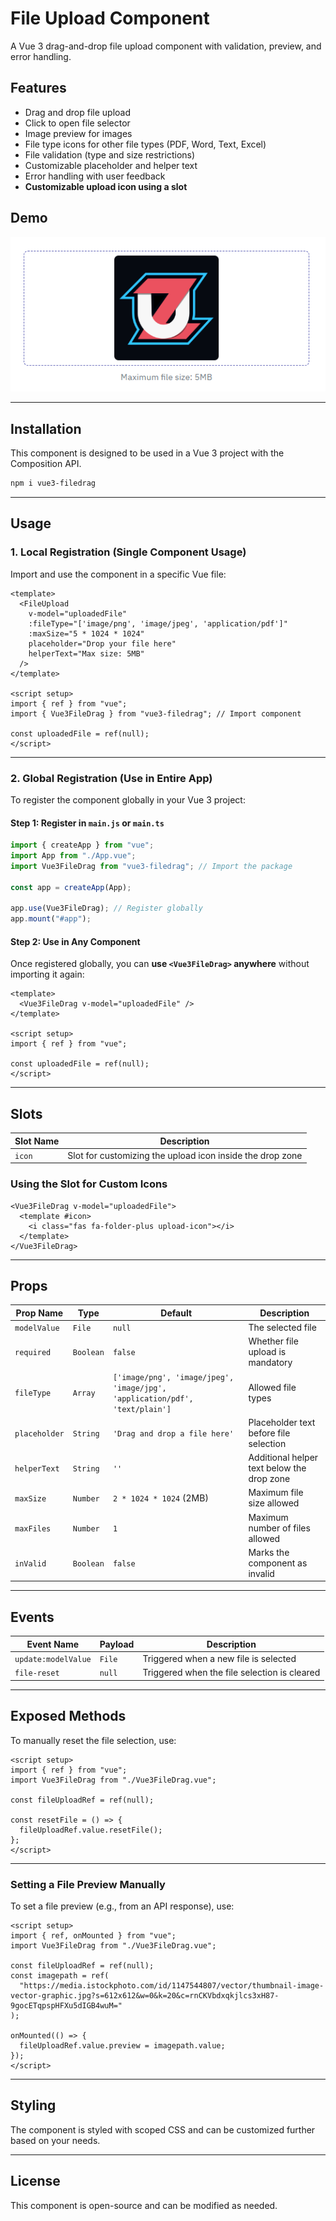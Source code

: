 # File Upload Component

A Vue 3 drag-and-drop file upload component with validation, preview, and error handling.

## Features

- Drag and drop file upload  
- Click to open file selector  
- Image preview for images  
- File type icons for other file types (PDF, Word, Text, Excel)  
- File validation (type and size restrictions)  
- Customizable placeholder and helper text  
- Error handling with user feedback  
- **Customizable upload icon using a slot**  

## Demo  
![Vue3FileDrag Demo](./src/Preview.png)  

---

## Installation  

This component is designed to be used in a Vue 3 project with the Composition API.  

```bash
npm i vue3-filedrag
```  

---

## Usage  

### 1. Local Registration (Single Component Usage)  

Import and use the component in a specific Vue file:  

```vue
<template>
  <FileUpload
    v-model="uploadedFile"
    :fileType="['image/png', 'image/jpeg', 'application/pdf']"
    :maxSize="5 * 1024 * 1024"
    placeholder="Drop your file here"
    helperText="Max size: 5MB"
  />
</template>

<script setup>
import { ref } from "vue";
import { Vue3FileDrag } from "vue3-filedrag"; // Import component

const uploadedFile = ref(null);
</script>
```

---

### 2. Global Registration (Use in Entire App)  

To register the component globally in your Vue 3 project:  

#### Step 1: Register in `main.js` or `main.ts`  

```javascript
import { createApp } from "vue";
import App from "./App.vue";
import Vue3FileDrag from "vue3-filedrag"; // Import the package

const app = createApp(App);

app.use(Vue3FileDrag); // Register globally
app.mount("#app");
```

#### Step 2: Use in Any Component  

Once registered globally, you can **use `<Vue3FileDrag>` anywhere** without importing it again:  

```vue
<template>
  <Vue3FileDrag v-model="uploadedFile" />
</template>

<script setup>
import { ref } from "vue";

const uploadedFile = ref(null);
</script>
```

---

## Slots  

| Slot Name  | Description                                              |
| ---------- | -------------------------------------------------------- |
| `icon`     | Slot for customizing the upload icon inside the drop zone |

### Using the Slot for Custom Icons  

```vue
<Vue3FileDrag v-model="uploadedFile">
  <template #icon>
    <i class="fas fa-folder-plus upload-icon"></i>
  </template>
</Vue3FileDrag>
```

---

## Props  

| Prop Name     | Type      | Default                                                                     | Description                                |
| ------------- | --------- | --------------------------------------------------------------------------- | ------------------------------------------ |
| `modelValue`  | `File`    | `null`                                                                      | The selected file                          |
| `required`    | `Boolean` | `false`                                                                     | Whether file upload is mandatory           |
| `fileType`    | `Array`   | `['image/png', 'image/jpeg', 'image/jpg', 'application/pdf', 'text/plain']` | Allowed file types                         |
| `placeholder` | `String`  | `'Drag and drop a file here'`                                               | Placeholder text before file selection     |
| `helperText`  | `String`  | `''`                                                                        | Additional helper text below the drop zone |
| `maxSize`     | `Number`  | `2 * 1024 * 1024` (2MB)                                                     | Maximum file size allowed                  |
| `maxFiles`    | `Number`  | `1`                                                                         | Maximum number of files allowed            |
| `inValid`     | `Boolean` | `false`                                                                     | Marks the component as invalid             |

---

## Events  

| Event Name          | Payload | Description                                  |
| ------------------- | ------- | -------------------------------------------- |
| `update:modelValue` | `File`  | Triggered when a new file is selected        |
| `file-reset`        | `null`  | Triggered when the file selection is cleared |

---

## Exposed Methods  

To manually reset the file selection, use:  

```vue
<script setup>
import { ref } from "vue";
import Vue3FileDrag from "./Vue3FileDrag.vue";

const fileUploadRef = ref(null);

const resetFile = () => {
  fileUploadRef.value.resetFile();
};
</script>
```

---

### Setting a File Preview Manually  

To set a file preview (e.g., from an API response), use:  

```vue
<script setup>
import { ref, onMounted } from "vue";
import Vue3FileDrag from "./Vue3FileDrag.vue";

const fileUploadRef = ref(null);
const imagepath = ref(
  "https://media.istockphoto.com/id/1147544807/vector/thumbnail-image-vector-graphic.jpg?s=612x612&w=0&k=20&c=rnCKVbdxqkjlcs3xH87-9gocETqpspHFXu5dIGB4wuM="
);

onMounted(() => {
  fileUploadRef.value.preview = imagepath.value;
});
</script>
```

---

## Styling  

The component is styled with scoped CSS and can be customized further based on your needs.  

---

## License  

This component is open-source and can be modified as needed.